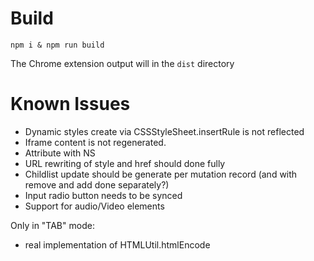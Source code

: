 Build
=====
  `npm i & npm run build`

The Chrome extension output will in the `dist` directory


Known Issues
============

- Dynamic styles create via CSSStyleSheet.insertRule is not reflected
- Iframe content is not regenerated.
- Attribute with NS
- URL rewriting of style and href should done fully
- Childlist update should be generate per mutation record (and with remove and add done separately?)
- Input radio button needs to be synced
- Support for audio/Video elements

Only in "TAB" mode: 
- real implementation of HTMLUtil.htmlEncode

